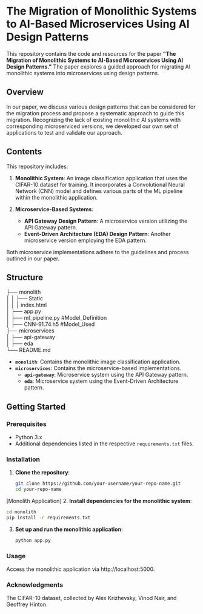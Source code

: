 # The Migration of Monolithic Systems to AI-Based Microservices Using AI Design Patterns

This repository contains the code and resources for the paper **"The Migration of Monolithic Systems to AI-Based Microservices Using AI Design Patterns."** The paper explores a guided approach for migrating AI monolithic systems into microservices using design patterns.

## Overview

In our paper, we discuss various design patterns that can be considered for the migration process and propose a systematic approach to guide this migration. Recognizing the lack of existing monolithic AI systems with corresponding microserviced versions, we developed our own set of applications to test and validate our approach.

## Contents

This repository includes:

1. **Monolithic System**: An image classification application that uses the CIFAR-10 dataset for training. It incorporates a Convolutional Neural Network (CNN) model and defines various parts of the ML pipeline within the monolithic application.

2. **Microservice-Based Systems**:
   - **API Gateway Design Pattern**: A microservice version utilizing the API Gateway pattern.
   - **Event-Driven Architecture (EDA) Design Pattern**: Another microservice version employing the EDA pattern.

Both microservice implementations adhere to the guidelines and process outlined in our paper.

## Structure

├── monolith   
│ │ ├── Static  
│ │ │ index.html   
│ ├── app.py   
│ ├── ml_pipeline.py #Model_Definition  
│ ├── CNN-91.74.h5 #Model_Used  
├── microservices  
│ ├── api-gateway  
│ ├── eda  
└── README.md


- **`monolith`**: Contains the monolithic image classification application.
- **`microservices`**: Contains the microservice-based implementations.
  - **`api-gateway`**: Microservice system using the API Gateway pattern.
  - **`eda`**: Microservice system using the Event-Driven Architecture pattern.

## Getting Started

### Prerequisites

- Python 3.x
- Additional dependencies listed in the respective `requirements.txt` files.

### Installation

1. **Clone the repository**:
   ```sh
   git clone https://github.com/your-username/your-repo-name.git
   cd your-repo-name
   ```
[Monolith Application]
2. **Install dependencies for the monolithic system**:
   ```sh
  cd monolith
   pip install -r requirements.txt
```
3. **Set up and run the monolithic application**:
   ```sh
   python app.py

### Usage 
  Access the monolithic application via http://localhost:5000.

### Acknowledgments
  The CIFAR-10 dataset, collected by Alex Krizhevsky, Vinod Nair, and Geoffrey Hinton.